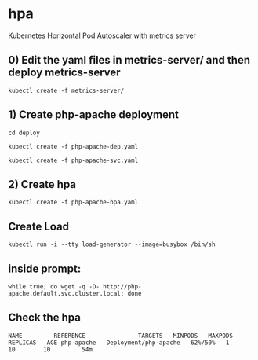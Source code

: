 # hpa
Kubernetes Horizontal Pod Autoscaler with metrics server


## 0) Edit the yaml files in metrics-server/ and then deploy metrics-server
`kubectl create -f metrics-server/`


## 1) Create php-apache deployment 
`cd deploy`

`kubectl create -f php-apache-dep.yaml`

`kubectl create -f php-apache-svc.yaml`


## 2) Create hpa
`kubectl create -f php-apache-hpa.yaml`


## Create Load
`kubectl run -i --tty load-generator --image=busybox /bin/sh`

## inside prompt:
`while true; do wget -q -O- http://php-apache.default.svc.cluster.local; done`


## Check the hpa
`NAME         REFERENCE               TARGETS   MINPODS   MAXPODS   REPLICAS   AGE
php-apache   Deployment/php-apache   62%/50%   1         10        10         54m`
